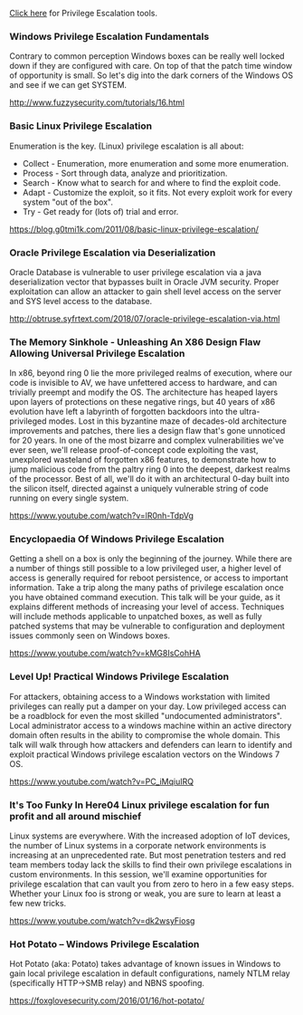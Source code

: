 [Click here](https://github.com/TheGetch/Penetration-Testing-Resources/wiki/Privilege-Escalation---Tools) for Privilege Escalation tools.

### Windows Privilege Escalation Fundamentals

Contrary to common perception Windows boxes can be really well locked down if they are configured with care. On top of that the patch time window of opportunity is small. So let's dig into the dark corners of the Windows OS and see if we can get SYSTEM.

http://www.fuzzysecurity.com/tutorials/16.html

### Basic Linux Privilege Escalation

Enumeration is the key.
(Linux) privilege escalation is all about:
* 	Collect - Enumeration, more enumeration and some more enumeration.
* 	Process - Sort through data, analyze and prioritization.
* 	Search - Know what to search for and where to find the exploit code.
* 	Adapt - Customize the exploit, so it fits. Not every exploit work for every system "out of the box".
* 	Try - Get ready for (lots of) trial and error.

https://blog.g0tmi1k.com/2011/08/basic-linux-privilege-escalation/

### Oracle Privilege Escalation via Deserialization 

Oracle Database is vulnerable to user privilege escalation via a java deserialization vector that bypasses built in Oracle JVM security.  Proper exploitation can allow an attacker to gain shell level access on the server and SYS level access to the database.
 
http://obtruse.syfrtext.com/2018/07/oracle-privilege-escalation-via.html

### The Memory Sinkhole - Unleashing An X86 Design Flaw Allowing Universal Privilege Escalation

In x86, beyond ring 0 lie the more privileged realms of execution, where our code is invisible to AV, we have unfettered access to hardware, and can trivially preempt and modify the OS. The architecture has heaped layers upon layers of protections on these negative rings, but 40 years of x86 evolution have left a labyrinth of forgotten backdoors into the ultra-privileged modes. Lost in this byzantine maze of decades-old architecture improvements and patches, there lies a design flaw that's gone unnoticed for 20 years. In one of the most bizarre and complex vulnerabilities we've ever seen, we'll release proof-of-concept code exploiting the vast, unexplored wasteland of forgotten x86 features, to demonstrate how to jump malicious code from the paltry ring 0 into the deepest, darkest realms of the processor. Best of all, we'll do it with an architectural 0-day built into the silicon itself, directed against a uniquely vulnerable string of code running on every single system.

https://www.youtube.com/watch?v=lR0nh-TdpVg

### Encyclopaedia Of Windows Privilege Escalation

Getting a shell on a box is only the beginning of the journey. While there are a number of things still possible to a low privileged user, a higher level of access is generally required for reboot persistence, or access to important information. Take a trip along the many paths of privilege escalation once you have obtained command execution. This talk will be your guide, as it explains different methods of increasing your level of access. Techniques will include methods applicable to unpatched boxes, as well as fully patched systems that may be vulnerable to configuration and deployment issues commonly seen on Windows boxes.

https://www.youtube.com/watch?v=kMG8IsCohHA

### Level Up! Practical Windows Privilege Escalation

For attackers, obtaining access to a Windows workstation with limited privileges can really put a damper on your day. Low privileged access can be a roadblock for even the most skilled "undocumented administrators". Local administrator access to a windows machine within an active directory domain often results in the ability to compromise the whole domain. This talk will walk through how attackers and defenders can learn to identify and exploit practical Windows privilege escalation vectors on the Windows 7 OS.

https://www.youtube.com/watch?v=PC_iMqiuIRQ

### It's Too Funky In Here04 Linux privilege escalation for fun profit and all around mischief

Linux systems are everywhere. With the increased adoption of IoT devices, the number of Linux systems in a corporate network environments is increasing at an unprecedented rate. But most penetration testers and red team members today lack the skills to find their own privilege escalations in custom environments. In this session, we'll examine opportunities for privilege escalation that can vault you from zero to hero in a few easy steps. Whether your Linux foo is strong or weak, you are sure to learn at least a few new tricks.

https://www.youtube.com/watch?v=dk2wsyFiosg

### Hot Potato – Windows Privilege Escalation

Hot Potato (aka: Potato) takes advantage of known issues in Windows to gain local privilege escalation in default configurations, namely NTLM relay (specifically HTTP->SMB relay) and NBNS spoofing.

https://foxglovesecurity.com/2016/01/16/hot-potato/

